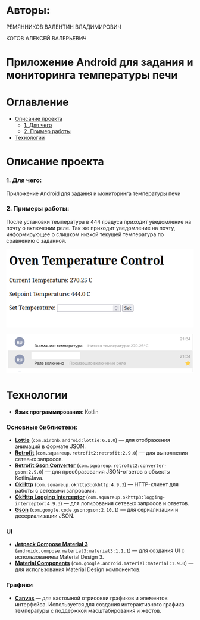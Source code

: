 # Авторы:
  РЕМЯННИКОВ ВАЛЕНТИН ВЛАДИМИРОВИЧ
  
  КОТОВ АЛЕКСЕЙ ВАЛЕРЬЕВИЧ
# Приложение Android для задания и мониторинга температуры печи
 # Оглавление

- [Описание проекта](#Описание-проекта)
  - [1. Для чего](#1-для-чего)
  - [2. Пример работы](#2-примеры-работы)
- [Технологии](#Технологии)

# Описание проекта
### 1. Для чего: 
Приложение Android для задания и мониторинга температуры печи
### 2. Примеры работы:
После установки температура в 444 градуса приходит уведомление на почту о включении реле. Так же приходит уведомление
на почту, информирующее о слишком низкой текущей температура по сравнению с заданной.

![img.png](Readme_png/img.png)

![img_1.png](Readme_png/img_1.png)
# Технологии
- **Язык программирования**: Kotlin

### Основные библиотеки:
- **[Lottie](https://airbnb.io/lottie/)** (`com.airbnb.android:lottie:6.1.0`) — для отображения анимаций в формате JSON.
- **[Retrofit](https://square.github.io/retrofit/)** (`com.squareup.retrofit2:retrofit:2.9.0`) — для выполнения сетевых запросов.
- **[Retrofit Gson Converter](https://square.github.io/retrofit/)** (`com.squareup.retrofit2:converter-gson:2.9.0`) — для преобразования JSON-ответов в объекты Kotlin/Java.
- **[OkHttp](https://square.github.io/okhttp/)** (`com.squareup.okhttp3:okhttp:4.9.3`) — HTTP-клиент для работы с сетевыми запросами.
- **[OkHttp Logging Interceptor](https://square.github.io/okhttp/)** (`com.squareup.okhttp3:logging-interceptor:4.9.3`) — для логирования сетевых запросов и ответов.
- **[Gson](https://github.com/google/gson)** (`com.google.code.gson:gson:2.10.1`) — для сериализации и десериализации JSON.

### UI
- **[Jetpack Compose Material 3](https://developer.android.com/jetpack/compose)** (`androidx.compose.material3:material3:1.1.1`) — для создания UI с использованием Material Design 3.
- **[Material Components](https://material.io/develop/android)** (`com.google.android.material:material:1.9.0`) — для использования Material Design компонентов.

### Графики
- **[Canvas](https://developer.android.com/jetpack/compose/graphics)** — для кастомной отрисовки графиков и элементов интерфейса. Используется для создания интерактивного графика температуры с поддержкой масштабирования и жестов.
